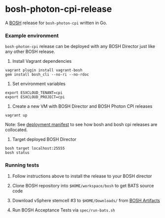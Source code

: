 # bosh-photon-cpi-release

A [BOSH](https://github.com/cloudfoundry/bosh) release for `bosh-photon-cpi` written in Go.

### Example environment

`bosh-photon-cpi` release can be deployed with any BOSH Director
just like any other BOSH release.

1. Install Vagrant dependencies

```
vagrant plugin install vagrant-bosh
gem install bosh_cli --no-ri --no-rdoc
```

1. Set environment variables
```
export ESXCLOUD_TENANT=cpi
export ESXCLOUD_PROJECT=cpi
```

1. Create a new VM with BOSH Director and BOSH Photon CPI releases

```
vagrant up
```

Note: See [deployment manifest](manifests/photon-bosh.yml)
to see how bosh and bosh cpi releases are collocated.

1. Target deployed BOSH Director

```
bosh target localhost:25555
bosh status
```

### Running tests

1. Follow instructions above to install the release to your BOSH director

1. Clone BOSH repository into `$HOME/workspace/bosh` to get BATS source code

1. Download vSphere stemcell #3 to `$HOME/Downloads/`
   from [BOSH Artifacts](http://bosh.io/releases)

1. Run BOSH Acceptance Tests via `spec/run-bats.sh`

